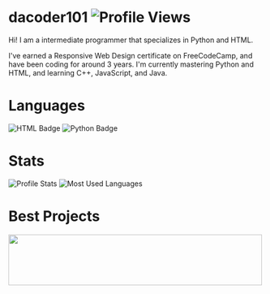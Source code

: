 # dacoder101 ![Profile Views](https://komarev.com/ghpvc/?username=dacoder101&label=Views&color=green&style=for-the-badge)
Hi! I am a intermediate programmer that specializes in Python and HTML.</p>
I've earned a Responsive Web Design certificate on FreeCodeCamp, and have been coding for around 3 years.
I'm currently mastering Python and HTML, and learning C++, JavaScript, and Java.
# Languages
![HTML Badge](https://img.shields.io/badge/html5-%23E34F26.svg?style=for-the-badge&logo=html5&logoColor=white)
![Python Badge](https://img.shields.io/badge/python-3670A0?style=for-the-badge&logo=python&logoColor=3776ab&color=ffffff)

# Stats
![Profile Stats](https://github-readme-stats.vercel.app/api?username=dacoder101&show_icons=true&theme=merko)
![Most Used Languages](https://github-readme-stats.vercel.app/api/top-langs/?username=dacoder101&layout=compact)
<h1>Best Projects</h1>
<a href="https://dacoder101.github.io/rickin" target="_blank"><img height="100px" width="500px"src="https://media.tenor.com/yheo1GGu3FwAAAAC/rick-roll-rick-ashley.gif"></a>
